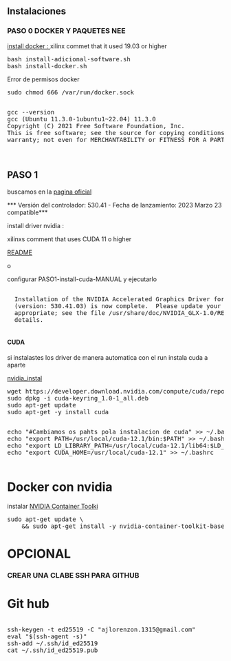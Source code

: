 ## Instalaciones 
### PASO 0 DOCKER Y PAQUETES NEE

[install docker : ](https://docs.docker.com/engine/install/ubuntu/)
xilinx commet that it used 19.03 or higher

<pre>
bash install-adicional-software.sh
bash install-docker.sh
</pre>

Error de permisos docker 
<pre>
sudo chmod 666 /var/run/docker.sock
</pre>

<pre>

gcc --version
gcc (Ubuntu 11.3.0-1ubuntu1~22.04) 11.3.0
Copyright (C) 2021 Free Software Foundation, Inc.
This is free software; see the source for copying conditions.  There is NO
warranty; not even for MERCHANTABILITY or FITNESS FOR A PARTICULAR PURPOSE.


</pre>

## PASO 1

buscamos en la [pagina oficial](https://www.nvidia.com/es-es/geforce/drivers/)

*** Versión del controlador: 530.41 - Fecha de lanzamiento: 2023 Marzo 23  compatible***

install driver nvidia :

xilinxs comment that uses CUDA 11 o higher

[README](http://us.download.nvidia.com/XFree86/Linux-x86_64/530.41.03/README/index.html)

o 

configurar  PASO1-install-cuda-MANUAL y ejecutarlo


<pre>

  Installation of the NVIDIA Accelerated Graphics Driver for Linux-x86_64      
  (version: 530.41.03) is now complete.  Please update your xorg.conf file as  
  appropriate; see the file /usr/share/doc/NVIDIA_GLX-1.0/README.txt for       
  details.

</pre>
#### CUDA
si instalastes los driver de manera automatica con el run instala cuda a aparte 

[nvidia_instal](https://developer.nvidia.com/cuda-downloads?target_os=Linux&target_arch=x86_64&Distribution=Ubuntu&target_version=20.04&target_type=deb_network)

<pre>
wget https://developer.download.nvidia.com/compute/cuda/repos/ubuntu2004/x86_64/cuda-keyring_1.0-1_all.deb
sudo dpkg -i cuda-keyring_1.0-1_all.deb
sudo apt-get update
sudo apt-get -y install cuda
</pre>

<pre>

echo "#Cambiamos os pahts pola instalacion de cuda" >> ~/.bashrc
echo "export PATH=/usr/local/cuda-12.1/bin:$PATH" >> ~/.bashrc
echo "export LD_LIBRARY_PATH=/usr/local/cuda-12.1/lib64:$LD_LIBRARY_PATH" >> ~/.bashrc
echo "export CUDA_HOME=/usr/local/cuda-12.1" >> ~/.bashrc

</pre>

# Docker con nvidia

instalar [NVIDIA Container Toolki](https://docs.nvidia.com/datacenter/cloud-native/container-toolkit/install-guide.html)

<pre>
sudo apt-get update \
    && sudo apt-get install -y nvidia-container-toolkit-base
</pre>

# OPCIONAL 

###  CREAR UNA CLABE SSH PARA GITHUB

# Git hub

<pre>

ssh-keygen -t ed25519 -C "ajlorenzon.1315@gmail.com"
eval "$(ssh-agent -s)"
ssh-add ~/.ssh/id_ed25519
cat ~/.ssh/id_ed25519.pub

</pre>

